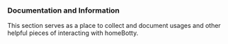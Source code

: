 ### Documentation and Information
This section serves as a place to collect and document usages and
other helpful pieces of interacting with homeBotty.
